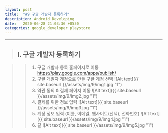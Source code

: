 ```yaml
---
layout: post
title:  "#9 구글 개발자 등록하기"
description: Android Developing
date:   2020-06-28 21:03:36 +0530
categories: google_developer playstore
---
```


* * * 

> ## I. 구글 개발자 등록하기   
   
>   > 1. 구글 개발자 등록 홈페이지로 이동   
   https://play.google.com/apps/publish/   
>   > 2. 구글 개발자 계정으로 만들 구글 계정 선택
![Alt text]({{ site.baseurl }}/assets/img/9/img1.jpg "1")   
>   > 3. 약관 동의 & 결제 페이지 이동
![Alt text]({{ site.baseurl }}/assets/img/9/img2.jpg "1")   
>   > 4. 결제를 위한 정보 입력
![Alt text]({{ site.baseurl }}/assets/img/9/img3.jpg "1")   
>   > 5. 계정 정보 입력 (이름, 이메일, 웹사이트(선택), 전화번호)
![Alt text]({{ site.baseurl }}/assets/img/9/img4.jpg "1")   
>   > 6. 끝
![Alt text]({{ site.baseurl }}/assets/img/9/img5.jpg "1")   

